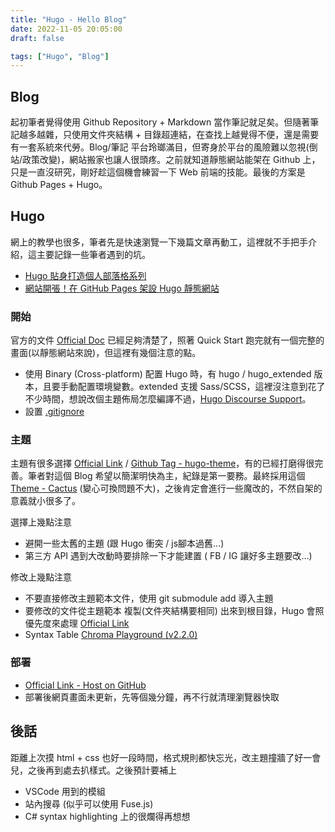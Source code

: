 ```yaml
---
title: "Hugo - Hello Blog"
date: 2022-11-05 20:05:00
draft: false

tags: ["Hugo", "Blog"]
---
```


## Blog
起初筆者覺得使用 Github Repository + Markdown 當作筆記就足矣。但隨著筆記越多越雜，只使用文件夾結構 + 目錄超連結，在查找上越覺得不便，還是需要有一套系統來代勞。Blog/筆記 平台玲瑯滿目，但寄身於平台的風險難以忽視(倒站/政策改變)，網站搬家也讓人很頭疼。之前就知道靜態網站能架在 Github 上，只是一直沒研究，剛好趁這個機會練習一下 Web 前端的技能。最後的方案是 Github Pages + Hugo。

## Hugo
網上的教學也很多，筆者先是快速瀏覽一下幾篇文章再動工，這裡就不手把手介紹，這主要記錄一些筆者遇到的坑。
- [Hugo 貼身打造個人部落格系列](https://ithelp.ithome.com.tw/articles/10235097) 
- [網站開張！在 GitHub Pages 架設 Hugo 靜態網站](https://www.zoeydc.com/zh/posts/2021-05-23-hugo-website_github-pages_custom-domain/)

### 開始
官方的文件 [Official Doc](https://gohugo.io/getting-started/) 已經足夠清楚了，照著 Quick Start 跑完就有一個完整的畫面(以靜態網站來說)，但這裡有幾個注意的點。

- 使用 Binary (Cross-platform) 配置 Hugo 時，有 hugo / hugo_extended 版本，且要手動配置環境變數。extended 支援 Sass/SCSS，這裡沒注意到花了不少時間，想說改個主題佈局怎麼編譯不過，[Hugo Discourse Support](https://discourse.gohugo.io/t/tocss-ressource-not-found-in-file-cache/24858)。
- 設置 [.gitignore](https://github.com/github/gitignore/blob/main/community/Golang/Hugo.gitignore)

### 主題
主題有很多選擇 [Official Link](https://themes.gohugo.io/) / [Github Tag - hugo-theme](https://github.com/topics/hugo-theme)，有的已經打磨得很完善。筆者對這個 Blog 希望以簡潔明快為主，紀錄是第一要務。最終採用這個 [Theme - Cactus](https://github.com/monkeyWzr/hugo-theme-cactus) (變心可換問題不大)，之後肯定會進行一些魔改的，不然自架的意義就小很多了。

選擇上幾點注意
- 避開一些太舊的主題 (跟 Hugo 衝突 / js腳本過舊...)
- 第三方 API 遇到大改動時要排除一下才能建置 ( FB / IG 讓好多主題要改...)

修改上幾點注意
- 不要直接修改主題範本文件，使用 git submodule add 導入主題 
- 要修改的文件從主題範本 複製(文件夾結構要相同) 出來到根目錄，Hugo 會照優先度來處理 [Official Link](https://gohugo.io/templates/lookup-order/)
- Syntax Table [Chroma Playground (v2.2.0)](https://swapoff.org/chroma/playground/)

### 部署
- [Official Link - Host on GitHub](https://gohugo.io/hosting-and-deployment/hosting-on-github/)
- 部署後網頁畫面未更新，先等個幾分鐘，再不行就清理瀏覽器快取

## 後話
距離上次摸 html + css 也好一段時間，格式規則都快忘光，改主題撞牆了好一會兒，之後再到處去扒樣式。之後預計要補上
- VSCode 用到的模組
- 站內搜尋 (似乎可以使用 Fuse.js)
- C# syntax highlighting 上的很爛得再想想
